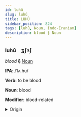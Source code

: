```yaml
---
id: luhû
slug: luhû
title: LUHÛ
sidebar_position: 824
tags: [luhû, Noun, Indo-Iranian]
description: blood § Noun
---
```


### luhû&emsp;<span kind="abugida">ʓʃɂʄ</span>

*blood* **§** [Noun](../../tags/Noun)

**IPA**: /ˈlʌ.hu/

**Verb**: to be blood

**Noun**: blood

**Modifier**: blood-related

<details>
    <summary>Origin</summary>
    Urdu لَہُو lahū /lə.ɦuː/<br/>
    <em>Indo-Iranian Language Family</em>
</details>